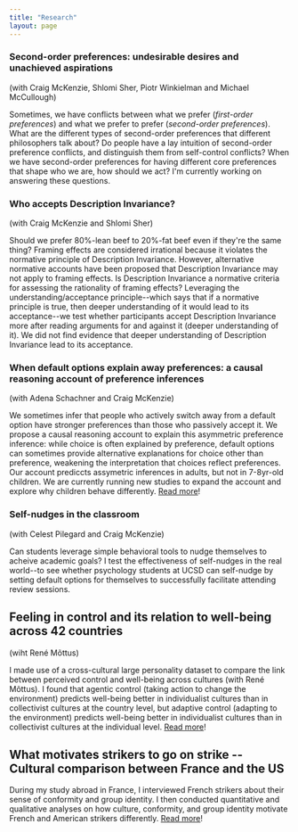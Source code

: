 ```yaml
---
title: "Research"
layout: page
---
```


### Second-order preferences: undesirable desires and unachieved aspirations 
(with Craig McKenzie, Shlomi Sher, Piotr Winkielman and Michael McCullough)

Sometimes, we have conflicts between what we prefer (_first-order preferences_) and what we prefer to prefer (_second-order preferences_). What are the different types of second-order preferences that different philosophers talk about? Do people have a lay intuition of second-order preference conflicts, and distinguish them from self-control conflicts? When we have second-order preferences for having different core preferences that shape who we are, how should we act? I'm currently working on answering these questions.  

### Who accepts Description Invariance? 
(with Craig McKenzie and Shlomi Sher)

Should we prefer 80%-lean beef to 20%-fat beef even if they're the same thing? Framing effects are considered irrational because it violates the normative principle of Description Invariance. However, alternative normative accounts have been proposed that Description Invariance may not apply to framing effects. Is Description Invariance a normative criteria for assessing the rationality of framing effects? Leveraging the understanding/acceptance principle--which says that if a normative principle is true, then deeper understanding of it would lead to its acceptance--we test whether participants accept Description Invariance more after reading arguments for and against it (deeper understanding of it). We did not find evidence that deeper understanding of Description Invariance lead to its acceptance.

### When default options explain away preferences: a causal reasoning account of preference inferences 
(with Adena Schachner and Craig McKenzie)

We sometimes infer that people who actively switch away from a default option have stronger preferences than those who passively accept it. We propose a causal reasoning account to explain this asymmetric preference inference: while choice is often explained by preference, default options can sometimes provide alternative explanations for choice other than preference, weakening the interpretation that choices reflect preferences. Our account prediccts assymetric inferences in adults, but not in 7-8yr-old children. We are currently running new studies to expand the account and explore why children behave differently. [Read more](https://escholarship.org/uc/item/9bq3d5ch#main)!

### Self-nudges in the classroom 
(with Celest Pilegard and Craig McKenzie)

Can students leverage simple behavioral tools to nudge themselves to acheive academic goals? I test the effectiveness of self-nudges in the real world--to see whether psychology students at UCSD can self-nudge by setting default options for themselves to successfully facilitate attending review sessions.

## Feeling in control and its relation to well-being across 42 countries
(wiht René Mõttus)

I made use of a cross-cultural large personality dataset to compare the link between perceived control and well-being across cultures (with René Mõttus). I found that agentic control (taking action to change the environment) predicts well-being better in individualist cultures than in collectivist cultures at the country level, but adaptive control (adapting to the environment) predicts well-being better in individualist cultures than in collectivist cultures at the individual level. [Read more](https://osf.io/preprints/psyarxiv/c7wsd_v1)! 

## What motivates strikers to go on strike -- Cultural comparison between France and the US
During my study abroad in France, I interviewed French strikers about their sense of conformity and group identity. I then conducted quantitative and qualitative analyses on how culture, conformity, and group identity motivate French and American strikers differently. [Read more](https://jeps.efpsa.org/articles/10.5334/jeps.507)!

